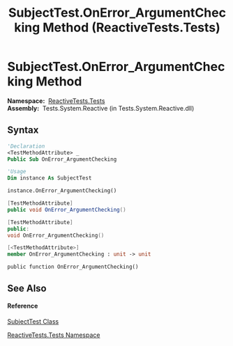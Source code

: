 ﻿---
title: SubjectTest.OnError_ArgumentChecking Method  (ReactiveTests.Tests)
TOCTitle: OnError_ArgumentChecking Method
ms:assetid: M:ReactiveTests.Tests.SubjectTest.OnError_ArgumentChecking
ms:mtpsurl: https://msdn.microsoft.com/en-us/library/reactivetests.tests.subjecttest.onerror_argumentchecking(v=VS.103)
ms:contentKeyID: 36620286
ms.date: 06/28/2011
mtps_version: v=VS.103
f1_keywords:
- ReactiveTests.Tests.SubjectTest.OnError_ArgumentChecking
dev_langs:
- CSharp
- JScript
- VB
- FSharp
- c++
---

# SubjectTest.OnError\_ArgumentChecking Method

**Namespace:**  [ReactiveTests.Tests](hh289046\(v=vs.103\).md)  
**Assembly:**  Tests.System.Reactive (in Tests.System.Reactive.dll)

## Syntax

``` vb
'Declaration
<TestMethodAttribute> _
Public Sub OnError_ArgumentChecking
```

``` vb
'Usage
Dim instance As SubjectTest

instance.OnError_ArgumentChecking()
```

``` csharp
[TestMethodAttribute]
public void OnError_ArgumentChecking()
```

``` c++
[TestMethodAttribute]
public:
void OnError_ArgumentChecking()
```

``` fsharp
[<TestMethodAttribute>]
member OnError_ArgumentChecking : unit -> unit 
```

``` jscript
public function OnError_ArgumentChecking()
```

## See Also

#### Reference

[SubjectTest Class](hh289036\(v=vs.103\).md)

[ReactiveTests.Tests Namespace](hh289046\(v=vs.103\).md)

